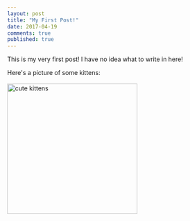 ```yaml
---
layout: post
title: "My First Post!"
date: 2017-04-19
comments: true
published: true
---
```


This is my very first post! I have no idea what to write in here!

Here's a picture of some kittens:
<br><br>
<img src="https://i.pinimg.com/736x/0e/e2/9e/0ee29e6db6ead0b02b4f23c28918d37c--adorable-animals-adorable-kittens.jpg" alt="cute kittens" height="300" width="300">

